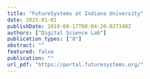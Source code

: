```yaml
---
title: "FutureSystems at Indiana University"
date: 2015-01-01
publishDate: 2019-08-17T08:04:20.027340Z
authors: ["Digital Science Lab"]
publication_types: ["0"]
abstract: ""
featured: false
publication: ""
url_pdf: "https://portal.futuresystems.org/"
---
```


